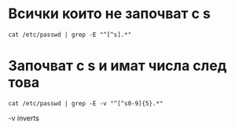 # Всички които не започват с s
```
cat /etc/passwd | grep -E "^[^s].*"
```

# Започват с s и имат числа след това
```
cat /etc/passwd | grep -E -v "^[^s0-9]{5}.*"
```
-v inverts
